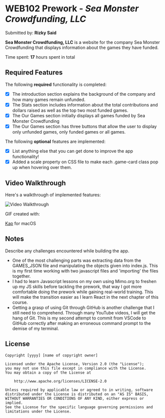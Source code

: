 # WEB102 Prework - *Sea Monster Crowdfunding, LLC*

Submitted by: **Rizky Said**

**Sea Monster Crowdfunding, LLC** is a website for the company Sea Monster Crowdfunding that displays information about the games they have funded.

Time spent: **17** hours spent in total

## Required Features

The following **required** functionality is completed:

* [x] The introduction section explains the background of the company and how many games remain unfunded.
* [x] The Stats section includes information about the total contributions and dollars raised as well as the top two most funded games.
* [x] The Our Games section initially displays all games funded by Sea Monster Crowdfunding
* [x] The Our Games section has three buttons that allow the user to display only unfunded games, only funded games or all games.

The following **optional** features are implemented:

* [x] List anything else that you can get done to improve the app functionality!
* [x] Added a scale property on CSS file to make each .game-card class pop up when hovering over them.

## Video Walkthrough

Here's a walkthrough of implemented features:

<img src='walkthrough.gif' title='Video Walkthrough' width='' alt='Video Walkthrough' />

<!-- Replace this with whatever GIF tool you used! -->
GIF created with:  

[Kap](https://getkap.co/) for macOS

## Notes

Describe any challenges encountered while building the app.
- One of the most challenging parts was extracting data from the GAMES_JSON file and manipulating the objects given into index.js. This is my first time working with two javascript files and 'importing' the files together.
- I had to learn Javascript lessons on my own using Mimo.org to freshen up my JS skills before tackling the prework, that way I got more comfortable doing the prework while gaining real-world training. This will make the transition easier as I learn React in the next chapter of this course.
- Getting a grasp of using Git through GitHub is another challenge that I still need to comprehend. Through many  YouTube videos, I will get the hang of Git. This is my second attempt to commit from VSCode to GitHub correctly after making an erroneous command prompt to the demise of my terminal.

## License

    Copyright [yyyy] [name of copyright owner]

    Licensed under the Apache License, Version 2.0 (the "License");
    you may not use this file except in compliance with the License.
    You may obtain a copy of the License at

        http://www.apache.org/licenses/LICENSE-2.0

    Unless required by applicable law or agreed to in writing, software
    distributed under the License is distributed on an "AS IS" BASIS,
    WITHOUT WARRANTIES OR CONDITIONS OF ANY KIND, either express or implied.
    See the License for the specific language governing permissions and
    limitations under the License.
